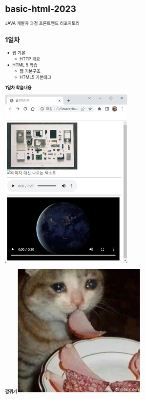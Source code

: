 # basic-html-2023
JAVA 개발자 과정 프론트엔드 리포지토리

## 1일차

- 웹 기본
    - HTTP 개요
- HTML 5 학습
    -  웹 기본구조
    - HTML5 기본태그
  
 <b>1일차 학습내용<b/>
 <br>
    
 <img src = "https://github.com/khjj567/basic-html-2023/blob/main/image/imageeeeee.png" width="400">


깜쮜기
<img src = "https://github.com/khjj567/basic-html-2023/blob/main/image/cat.jpg" width="400">
